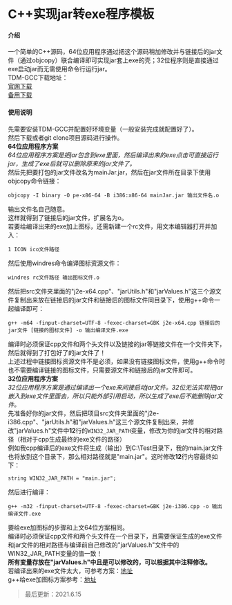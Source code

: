 # C++实现jar转exe程序模板

#### 介绍
一个简单的C++源码，64位应用程序通过把这个源码稍加修改并与链接后的jar文件（通过objcopy）联合编译即可实现jar套上exe的壳；32位程序则是直接通过exe启动jar而无需使用命令行运行jar。<br>
TDM-GCC下载地址：<br>
[官网下载](https://jmeubank.github.io/tdm-gcc/)<br>
[备用下载](https://swsk33.lanzoui.com/b0bqvyq4d)<br>

#### 使用说明
先需要安装TDM-GCC并配置好环境变量（一般安装完成就配置好了）。<br>
然后下载或者git clone项目源码进行操作。<br>
**64位应用程序方案**<br>
*64位应用程序方案是把jar包含到exe里面，然后编译出来的exe点击可直接运行jar，生成了exe后就可以删除原来的jar文件了。*<br>
然后先把要打包的jar文件改名为mainJar.jar，然后在jar文件所在目录下使用objcopy命令链接：<br>
```
objcopy -I binary -O pe-x86-64 -B i386:x86-64 mainJar.jar 输出文件名.o
```
输出文件名自己随意。<br>
这样就得到了链接后的jar文件，扩展名为o。<br>
若要给编译出来的exe加上图标，还需新建一个rc文件，用文本编辑器打开并加入：<br>
```
1 ICON ico文件路径
```
然后使用windres命令编译图标资源文件：<br>
```
windres rc文件路径 输出图标文件.o
```
然后把src文件夹里面的"j2e-x64.cpp"、"jarUtils.h"和"jarValues.h"这三个源文件复制出来放在链接后的jar文件和链接后的图标文件同目录下，使用g++命令一起编译即可：<br>
```
g++ -m64 -finput-charset=UTF-8 -fexec-charset=GBK j2e-x64.cpp 链接后的jar文件 [链接的图标文件] -o 输出编译文件.exe
```
编译时必须保证cpp文件和两个头文件以及链接的jar等链接文件在一个文件夹下，然后就得到了打包好了的jar文件了！<br>
上述过程中链接图标资源文件不是必须，如果没有链接图标文件，使用g++命令时也不需要编译链接的图标文件，只需要源文件和链接后的jar文件即可。<br>
**32位应用程序方案**<br>
*32位应用程序方案是通过编译出一个exe来间接启动jar文件。32位无法实现把jar嵌入到exe文件里面去，所以只能外部引用启动，所以生成了exe后不能删除jar文件。*<br>
先准备好你的jar文件，然后把项目src文件夹里面的"j2e-i386.cpp"、"jarUtils.h"和"jarValues.h"这三个源文件复制出来，并修改"jarValues.h"文件中**12**行的```WIN32_JAR_PATH```变量，修改为你的jar文件的相对路径（相对于cpp生成最终的exe文件的路径）<br>
例如我cpp编译后的exe文件将生成（输出）到C:\Test目录下，我的main.jar文件也将放到这个目录下，那么相对路径就是"main.jar"。这时修改**12**行内容最终如下：<br>
```
string WIN32_JAR_PATH = "main.jar";
```
然后进行编译：<br>
```
g++ -m32 -finput-charset=UTF-8 -fexec-charset=GBK j2e-i386.cpp -o 输出编译文件.exe
```
要给exe加图标的步骤和上文64位方案相同。<br>
编译时必须保证cpp文件和两个头文件在一个目录下，且需要保证生成的exe文件和jar文件的相对路径与编译前自己修改的"jarValues.h"文件中的WIN32_JAR_PATH变量的值一致！<br>
**所有变量存放在"jarValues.h"中且是可以修改的，可以根据其中注释修改。**<br>
若编译出来的exe文件太大，可参考方案：[地址](https://blog.csdn.net/yanhanhui1/article/details/109631544)<br>
g++给exe加图标方案参考：[地址](https://blog.csdn.net/yanhanhui1/article/details/110238429)<br>
>最后更新：2021.6.15